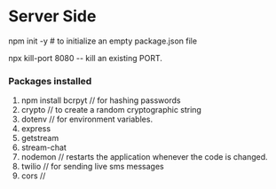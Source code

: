 # Server Side

npm init -y # to initialize an empty package.json file

npx kill-port 8080 -- kill an existing PORT.
### Packages installed

1. npm install bcrpyt // for hashing passwords
2. crypto // to create a random cryptographic string
3. dotenv // for environment variables.
4. express
5. getstream
6. stream-chat
7. nodemon // restarts the application whenever the code is changed.
8. twilio // for sending live sms messages
9. cors //